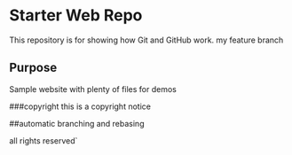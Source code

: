 # Starter Web Repo

This repository is for showing how Git and GitHub work. my feature branch

## Purpose

Sample website with plenty of files for demos

###copyright this is a copyright notice
 
 ##automatic branching and rebasing

 all rights reserved`
